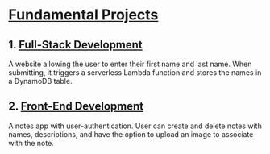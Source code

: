 # [Fundamental Projects](Fundamentals)

## 1. [Full-Stack Development](Fundamentals/FullStackDeveloper)

A website allowing the user to enter their first name and last name. When submitting, it triggers a serverless Lambda function and stores the names in a DynamoDB table.

## 2. [Front-End Development](Fundamentals/FrontEndDeveloper)

A notes app with user-authentication. User can create and delete notes with names, descriptions, and have the option to upload an image to associate with the note.
